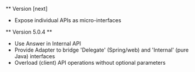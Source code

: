 ** Version [next]

- Expose individual APIs as micro-interfaces

** Version 5.0.4 **

- Use Answer in Internal API
- Provide Adapter to bridge 'Delegate' (Spring/web) and 'Internal' (pure Java) interfaces
- Overload (client) API operations without optional parameters 
